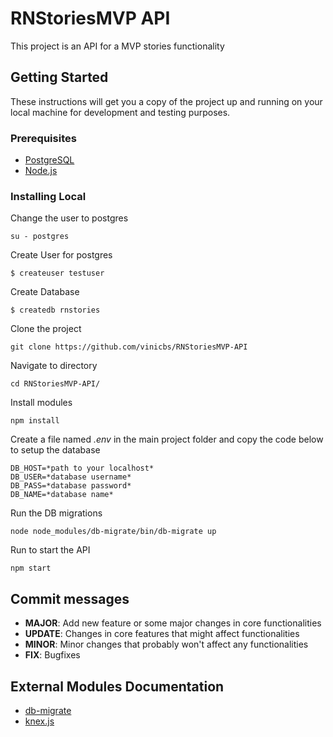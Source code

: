 # RNStoriesMVP API

This project is an API for a MVP stories functionality 

## Getting Started

These instructions will get you a copy of the project up and running on your local machine for development and testing purposes.

### Prerequisites

* [PostgreSQL](https://www.postgresql.org/)
* [Node.js](https://nodejs.org/)

### Installing Local

Change the user to postgres

```
su - postgres
```

Create User for postgres

```
$ createuser testuser
```

Create Database

```
$ createdb rnstories
```

Clone the project

```
git clone https://github.com/vinicbs/RNStoriesMVP-API
```

Navigate to directory

```
cd RNStoriesMVP-API/
```

Install modules

```
npm install
```

Create a file named *.env* in the main project folder and copy the code below to setup the database

```
DB_HOST=*path to your localhost*
DB_USER=*database username*
DB_PASS=*database password*
DB_NAME=*database name*
```

Run the DB migrations

```
node node_modules/db-migrate/bin/db-migrate up
```

Run to start the API

```
npm start
```

## Commit messages

* **MAJOR**: Add new feature or some major changes in core functionalities
* **UPDATE**: Changes in core features that might affect functionalities
* **MINOR**: Minor changes that probably won't affect any functionalities
* **FIX**: Bugfixes

## External Modules Documentation

* [db-migrate](https://db-migrate.readthedocs.io/)
* [knex.js](https://knexjs.org/)
